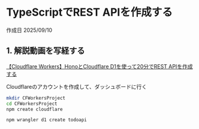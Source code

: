 # TypeScriptでREST APIを作成する

作成日 2025/09/10

## 1. 解説動画を写経する

[【Cloudflare Workers】HonoとCloudflare D1を使って20分でREST APIを作成する](https://www.youtube.com/watch?v=XyjACmtXqj0)

Cloudflareのアカウントを作成して、ダッシュボードに行く

```bash
mkdir CFWorkersProject
cd CFWorkersProject
npm create cloudflare

npm wrangler d1 create todoapi
```

